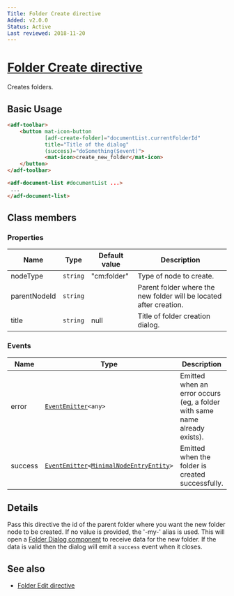 ```yaml
---
Title: Folder Create directive
Added: v2.0.0
Status: Active
Last reviewed: 2018-11-20
---
```


# [Folder Create directive](../../lib/content-services/folder-directive/folder-create.directive.ts "Defined in folder-create.directive.ts")

Creates folders.

## Basic Usage

```html
<adf-toolbar>
    <button mat-icon-button
            [adf-create-folder]="documentList.currentFolderId"
            title="Title of the dialog"
            (success)="doSomething($event)">
            <mat-icon>create_new_folder</mat-icon>
    </button>
</adf-toolbar>

<adf-document-list #documentList ...>
 ...
</adf-document-list>
```

## Class members

### Properties

| Name | Type | Default value | Description |
| ---- | ---- | ------------- | ----------- |
| nodeType | `string` | "cm:folder" | Type of node to create. |
| parentNodeId | `string` |  | Parent folder where the new folder will be located after creation. |
| title | `string` | null | Title of folder creation dialog. |

### Events

| Name | Type | Description |
| ---- | ---- | ----------- |
| error | [`EventEmitter`](https://angular.io/api/core/EventEmitter)`<any>` | Emitted when an error occurs (eg, a folder with same name already exists). |
| success | [`EventEmitter`](https://angular.io/api/core/EventEmitter)`<`[`MinimalNodeEntryEntity`](../content-services/document-library.model.md)`>` | Emitted when the folder is created successfully. |

## Details

Pass this directive the id of the parent folder where you want the new folder node to be created.
If no value is provided, the '-my-' alias is used.
This will open a [Folder Dialog component](../../lib/content-services/dialogs/folder.dialog.ts) to receive data for the new folder. If the data is valid
then the dialog will emit a `success` event when it closes.

## See also

-   [Folder Edit directive](folder-edit.directive.md)
